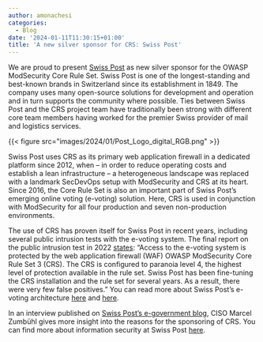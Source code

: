 ```yaml
---
author: amonachesi
categories:
  - Blog
date: '2024-01-11T11:30:15+01:00'
title: 'A new silver sponsor for CRS: Swiss Post'
---
```



We are proud to present [Swiss Post](https://swisspost.ch) as new silver sponsor for the OWASP ModSecurity Core Rule Set. Swiss Post is one of the longest-standing and best-known brands in Switzerland since its establishment in 1849. The company uses many open-source solutions for development and operation and in turn supports the community where possible. Ties between Swiss Post and the CRS project team have traditionally been strong with different core team members having worked for the premier Swiss provider of mail and logistics services.

{{< figure src="images/2024/01/Post_Logo_digital_RGB.png" >}}

Swiss Post uses CRS as its primary web application firewall in a dedicated platform since 2012, when – in order to reduce operating costs and establish a lean infrastructure – a heterogeneous landscape was replaced with a landmark SecDevOps setup with ModSecurity and CRS at its heart. Since 2016, the Core Rule Set is also an important part of Swiss Post’s emerging online voting (e-voting) solution. Here, CRS is used in conjunction with ModSecurity for all four production and seven non-production environments.

The use of CRS has proven itself for Swiss Post in recent years, including several public intrusion tests with the e-voting system. The final report on the public intrusion test in 2022 [states](https://gitlab.com/swisspost-evoting/e-voting/e-voting-documentation/-/blob/master/Reports/PublicIntrusionTest/PIT_FinalReport_SwissPost_2022_EN.pdf): “Access to the e-voting system is protected by the web application firewall (WAF) OWASP ModSecurity Core Rule Set 3 (CRS). The CRS is configured to paranoia level 4, the highest level of protection available in the rule set. Swiss Post has been fine-tuning the CRS installation and the rule set for several years. As a result, there were very few false positives.” You can read more about Swiss Post’s e-voting architecture [here](https://gitlab.com/swisspost-evoting/e-voting/e-voting-documentation/-/blob/master/Operations/Infrastructure%20whitepaper%20of%20the%20Swiss%20Post%20voting%20system.md?ref_type=heads#access-layer-reverse-proxies) and [here](https://gitlab.com/swisspost-evoting/e-voting/e-voting-documentation/-/blob/master/Operations/ModSecurity-CRS-Tuning-Concept.md?ref_type=heads).

In an interview published on [Swiss Post’s e-government blog](https://digital-solutions.post.ch/en/e-government/blog/from-bug-bounty-programmes-to-open-source-solutions-and-quantum-computers-what-will-2024-look-like-for-cybersecurity), CISO Marcel Zumbühl gives more insight into the reasons for the sponsoring of CRS. You can find more about information security at Swiss Post [here](https://www.post.ch/en/about-us/responsibility/information-security-at-swiss-post).
